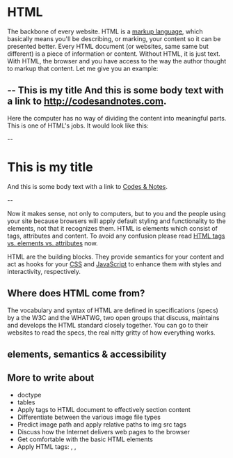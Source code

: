 # HTML

The backbone of every website. HTML is a [markup language](http://en.wikipedia.org/wiki/Markup_language), which basically means you'll be describing, or marking, your content so it can be presented better. Every HTML document (or websites, same same but different) is a piece of information or content. Without HTML, it is just text. With HTML, the browser and you have access to the way the author thought to markup that content. Let me give you an example:

--
This is my title
And this is some body text with a link to http://codesandnotes.com.
--

Here the computer has no way of dividing the content into meaningful parts. This is one of HTML's jobs. It would look like this:

--
<h1>This is my title</h1>
<p>And this is some body text with a link to <a href="http://codesandnotes.com">Codes &amp; Notes</a>.</p>
--

Now it makes sense, not only to computers, but to you and the people using your site because browsers will apply default styling and functionality to the elements, not that it recognizes them. HTML is elements which consist of tags, attributes and content. To avoid any confusion please read <a href="http://www.456bereastreet.com/archive/200508/html_tags_vs_elements_vs_attributes/">HTML tags vs. elements vs. attributes</a> now.

HTML are the building blocks. They provide semantics for your content and act as hooks for your <a href="/css">CSS</a> and <a href="/javascript">JavaScript</a> to enhance them with styles and interactivity, respectively.

## Where does HTML come from?

The vocabulary and syntax of HTML are defined in specifications (specs) by a the W3C and the WHATWG, two open groups that discuss, maintains and develops the HTML standard closely together. You can go to their websites to read the specs, the real nitty gritty of how everything works.

## elements, semantics & accessibility

## More to write about

- doctype
- tables
- Apply tags to HTML document to effectively section content
- Differentiate between the various image file types
- Predict image path and apply relative paths to img src tags
- Discuss how the Internet delivers web pages to the browser
- Get comfortable with the basic HTML elements
- Apply HTML tags: <head>, <link>, <script>, <style>, <meta> to web pages
- Apply tags to HTML document to effectively section content
- Differentiate between the various image file types
- Predict image path and apply relative paths to img src tags
- Discuss how the Internet delivers web pages to the browser

